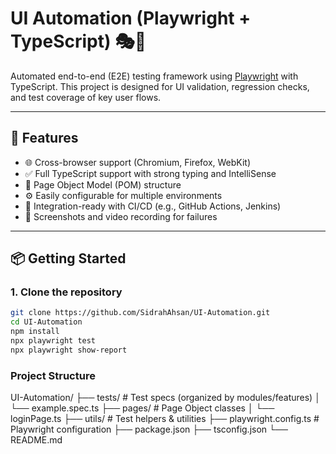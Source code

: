 # UI Automation (Playwright + TypeScript) 🎭🧪

Automated end-to-end (E2E) testing framework using [Playwright](https://playwright.dev/) with TypeScript. This project is designed for UI validation, regression checks, and test coverage of key user flows.

---

## 🚀 Features

- 🌐 Cross-browser support (Chromium, Firefox, WebKit)
- ✅ Full TypeScript support with strong typing and IntelliSense
- 🧱 Page Object Model (POM) structure
- ⚙️ Easily configurable for multiple environments
- 🔁 Integration-ready with CI/CD (e.g., GitHub Actions, Jenkins)
- 📸 Screenshots and video recording for failures

---

## 📦 Getting Started

### 1. Clone the repository
```bash
git clone https://github.com/SidrahAhsan/UI-Automation.git
cd UI-Automation
npm install
npx playwright test
npx playwright show-report

```
### Project Structure

UI-Automation/
├── tests/                # Test specs (organized by modules/features)
│   └── example.spec.ts
├── pages/                # Page Object classes
│   └── loginPage.ts
├── utils/                # Test helpers & utilities
├── playwright.config.ts  # Playwright configuration
├── package.json
├── tsconfig.json
└── README.md

